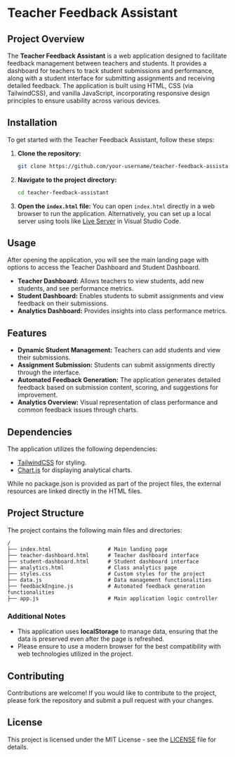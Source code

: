 
# Teacher Feedback Assistant

## Project Overview
The **Teacher Feedback Assistant** is a web application designed to facilitate feedback management between teachers and students. It provides a dashboard for teachers to track student submissions and performance, along with a student interface for submitting assignments and receiving detailed feedback. The application is built using HTML, CSS (via TailwindCSS), and vanilla JavaScript, incorporating responsive design principles to ensure usability across various devices.

## Installation
To get started with the Teacher Feedback Assistant, follow these steps:

1. **Clone the repository:**
   ```bash
   git clone https://github.com/your-username/teacher-feedback-assistant.git
   ```

2. **Navigate to the project directory:**
   ```bash
   cd teacher-feedback-assistant
   ```

3. **Open the `index.html` file:**
   You can open `index.html` directly in a web browser to run the application.
   Alternatively, you can set up a local server using tools like [Live Server](https://marketplace.visualstudio.com/items?itemName=ritwickdey.LiveServer) in Visual Studio Code.

## Usage
After opening the application, you will see the main landing page with options to access the Teacher Dashboard and Student Dashboard.

- **Teacher Dashboard:** Allows teachers to view students, add new students, and see performance metrics.
- **Student Dashboard:** Enables students to submit assignments and view feedback on their submissions.
- **Analytics Dashboard:** Provides insights into class performance metrics.

## Features
- **Dynamic Student Management:** Teachers can add students and view their submissions.
- **Assignment Submission:** Students can submit assignments directly through the interface.
- **Automated Feedback Generation:** The application generates detailed feedback based on submission content, scoring, and suggestions for improvement.
- **Analytics Overview:** Visual representation of class performance and common feedback issues through charts.

## Dependencies
The application utilizes the following dependencies:
- [TailwindCSS](https://tailwindcss.com/) for styling.
- [Chart.js](https://www.chartjs.org/) for displaying analytical charts.
  
While no package.json is provided as part of the project files, the external resources are linked directly in the HTML files.

## Project Structure
The project contains the following main files and directories:

```
/
├── index.html                  # Main landing page
├── teacher-dashboard.html      # Teacher dashboard interface
├── student-dashboard.html      # Student dashboard interface
├── analytics.html              # Class analytics page
├── styles.css                  # Custom styles for the project
├── data.js                     # Data management functionalities
├── feedbackEngine.js           # Automated feedback generation functionalities
├── app.js                      # Main application logic controller
```

### Additional Notes
- This application uses **localStorage** to manage data, ensuring that the data is preserved even after the page is refreshed.
- Please ensure to use a modern browser for the best compatibility with web technologies utilized in the project.

## Contributing
Contributions are welcome! If you would like to contribute to the project, please fork the repository and submit a pull request with your changes.

## License
This project is licensed under the MIT License - see the [LICENSE](LICENSE) file for details.
```
